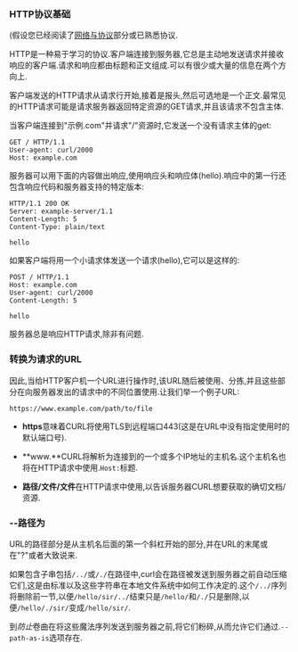 
### HTTP协议基础

(假设您已经阅读了[网络与协议](protocols.md)部分或已熟悉协议.

HTTP是一种易于学习的协议.客户端连接到服务器,它总是主动地发送请求并接收响应的客户端.请求和响应都由标题和正文组成.可以有很少或大量的信息在两个方向上.

客户端发送的HTTP请求从请求行开始,接着是报头,然后可选地是一个正文.最常见的HTTP请求可能是请求服务器返回特定资源的GET请求,并且该请求不包含主体.

当客户端连接到"示例.com"并请求"/"资源时,它发送一个没有请求主体的get:

```
GET / HTTP/1.1
User-agent: curl/2000
Host: example.com
```

服务器可以用下面的内容做出响应,使用响应头和响应体(hello).响应中的第一行还包含响应代码和服务器支持的特定版本:

```
HTTP/1.1 200 OK
Server: example-server/1.1
Content-Length: 5
Content-Type: plain/text

hello
```

如果客户端将用一个小请求体发送一个请求(hello),它可以是这样的:

```
POST / HTTP/1.1
Host: example.com
User-agent: curl/2000
Content-Length: 5

hello
```

服务器总是响应HTTP请求,除非有问题.

### 转换为请求的URL

因此,当给HTTP客户机一个URL进行操作时,该URL随后被使用、分拣,并且这些部分在向服务器发出的请求中的不同位置使用.让我们举一个例子URL:

```
https://www.example.com/path/to/file
```

-   **https**意味着CURL将使用TLS到远程端口443(这是在URL中没有指定使用时的默认端口号).

-   **www.**CURL将解析为连接到的一个或多个IP地址的主机名.这个主机名也将在HTTP请求中使用.`Host:`标题.

-   **路径/文件/文件**在HTTP请求中使用,以告诉服务器CURL想要获取的确切文档/资源.

### --路径为

URL的路径部分是从主机名后面的第一个斜杠开始的部分,并在URL的末尾或在"?"或者大致说来.

如果包含子串包括`/../`或`/./`在路径中,curl会在路径被发送到服务器之前自动压缩它们,这是由标准以及这些字符串在本地文件系统中如何工作决定的.这个`/../`序列将删除前一节,以便`/hello/sir/../`结束只是`/hello/`和`/./`只是删除,以便`/hello/./sir/`变成`/hello/sir/`.

到*防止*卷曲在将这些魔法序列发送到服务器之前,将它们粉碎,从而允许它们通过.`--path-as-is`选项存在.
